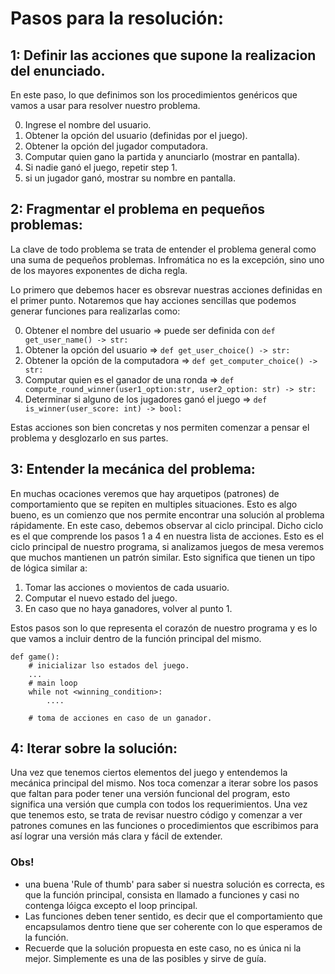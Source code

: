 # Pasos para la resolución:

## 1: Definir las acciones que supone la realizacion del enunciado.

En este paso, lo que definimos son los procedimientos genéricos que vamos a usar
para resolver nuestro problema.

0. Ingrese el nombre del usuario.
1. Obtener la opción del usuario (definidas por el juego).
2. Obtener la opción del jugador computadora.
3. Computar quien gano la partida y anunciarlo (mostrar en pantalla).
4. Si nadie ganó el juego, repetir step 1.
5. si un jugador ganó, mostrar su nombre en pantalla.



## 2: Fragmentar el problema en pequeños problemas:
La clave de todo problema se trata de entender el problema general como una suma
de pequeños problemas. Infromática no es la excepción, sino uno de los mayores exponentes de dicha regla.

Lo primero que debemos hacer es obsrevar nuestras acciones definidas en el primer punto.
Notaremos que hay acciones sencillas que podemos generar funciones para realizarlas como:

0. Obtener el nombre del usuario =>  puede ser definida con `def get_user_name() -> str:`
1. Obtener la opción del usuario => `def get_user_choice() -> str:`
2. Obtener la opción de la computadora => `def get_computer_choice() -> str:`
3. Computar quien es el ganador de una ronda => `def compute_round_winner(user1_option:str, user2_option: str) -> str:`
4. Determinar si alguno de los jugadores ganó el juego => `def is_winner(user_score: int) -> bool:`

Estas acciones son bien concretas y nos permiten comenzar a pensar el problema y desglozarlo en sus partes.

## 3: Entender la mecánica del problema:
En muchas ocaciones veremos que hay arquetipos (patrones) de comportamiento que se repiten en multiples situaciones. Esto es algo bueno, es un comienzo que nos permite encontrar una solución al problema rápidamente.
En este caso, debemos observar al ciclo principal. Dicho ciclo es el que comprende los pasos 1 a 4 en nuestra lista de acciones. Esto es el ciclo principal de nuestro programa, si analizamos juegos de mesa veremos que muchos mantienen un patrón similar. Esto significa que tienen un tipo de lógica similar a:
1. Tomar las acciones o movientos de cada usuario.
2. Computar el nuevo estado del juego.
3. En caso que no haya ganadores, volver al punto 1.

Estos pasos son lo que representa el corazón de nuestro programa y es lo que vamos a incluir dentro de la función principal del mismo.

```
def game():
    # inicializar lso estados del juego.
    ...
    # main loop
    while not <winning_condition>:
        ....
    
    # toma de acciones en caso de un ganador.
```

## 4: Iterar sobre la solución:
Una vez que tenemos ciertos elementos del juego y entendemos la mecánica principal del mismo.
Nos toca comenzar a iterar sobre los pasos que faltan para poder tener una versión funcional del program, esto significa una versión que cumpla con todos los requerimientos. 
Una vez que tenemos esto, se trata de revisar nuestro código y comenzar a ver patrones comunes en 
las funciones o procedimientos que escribimos para así lograr una versión más clara y fácil de extender.

### Obs!
* una buena 'Rule of thumb' para saber si nuestra solución es correcta, es que la función principal,
consista en llamado a funciones y casi no contenga lóigca excepto el loop principal.
* Las funciones deben tener sentido, es decir que el comportamiento que encapsulamos dentro tiene que ser coherente con lo que esperamos de la función.
* Recuerde que la solución propuesta en este caso, no es única ni la mejor. Simplemente es una de las posibles y sirve de guía.